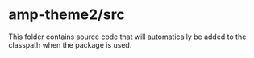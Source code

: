 # amp-theme2/src

This folder contains source code that will automatically be added to the classpath when
the package is used.
